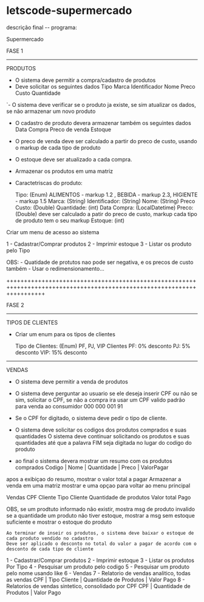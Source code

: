 # letscode-supermercado

descrição final -- programa:

Supermercado

FASE 1
________________________________________________________________________________________________________________________
PRODUTOS
 - O sistema deve permitir a compra/cadastro de produtos
 - Deve solicitar os seguintes dados
	Tipo
	Marca
	Identificador
	Nome
	Preco Custo
	Quantidade

`- O sistema deve verificar se o produto ja existe, se sim atualizar os dados, se não armazenar um novo produto

 - O cadastro de produto devera armazenar também os seguintes dados
	Data Compra
	Preco de venda
	Estoque

 - O preco de venda deve ser calculado a partir do preco de custo, usando o markup de cada tipo de produto

 - O estoque deve ser atualizado a cada compra.

 - Armazenar os produtos em uma matriz

 - Caractetriscas do produto:
	
	Tipo: (Enum) ALIMENTOS - markup 1.2 , BEBIDA - markup 2.3, HIGIENTE - markup 1.5
	Marca: (String)
	Identificador: (String)
	Nome: (String)
	Preco Custo: (Double)
	Quantidade: (int)
	Data Compra: (LocalDatetime)
	Preco: (Double) deve ser calculado a patir do preco de custo, markup cada tipo de produto tem o seu markup
	Estoque: (int) 

Criar um menu de acesso ao sistema 

1 - Cadastrar/Comprar produtos
2 - Imprimir estoque
3 - Listar os produto pelo Tipo

OBS: 	- Quatidade de protutos nao pode ser negativa, e os precos de custo também
		- Usar o redimensionamento...

+++++++++++++++++++++++++++++++++++++++++++++++++++++++++++++++++++++++++++++++++++++++++++++++++++++++++++++++++++++++


FASE 2
________________________________________________________________________________________________________________________
TIPOS DE CLIENTES
 - Criar um enum para os tipos de clientes

	Tipo de Clientes: (Enum) PF, PJ, VIP
	Clientes PF: 0% desconto
		   PJ: 5% desconto
		   VIP: 15% desconto

________________________________________________________________________________________________________________________
VENDAS


- O sistema deve permitir a venda de produtos

- O sistema deve perguntar ao usuario se ele deseja inserir CPF ou não
	se sim, solicitar o CPF, se não a compra ira usar um CPF valido padrão para venda ao consumidor 000 000 001 91

- Se o CPF for digitado, o sistema deve pedir o tipo de cliente.

- O sistema deve solicitar os codigos dos produtos comprados e suas quantidades
	O sistema deve continuar solicitando os produtos e suas quantidades até que a palavra FIM seja digitada no lugar do codigo do produto

- ao final o sistema devera mostrar um resumo com os produtos comprados
	Codigo | Nome | Quantidade | Preco | ValorPagar

apos a exibiçao do resumo, mostrar o valor total a pagar Armazenar a venda em uma matriz mostrar e uma opçao para voltar ao menu principal

Vendas
	CPF Cliente
	Tipo Cliente
	Quantidade de produtos
	Valor total Pago


OBS, 	se um prodtuto informado não existir, mostra msg de produto invalido
	se a quantidade um produto não tiver estoque, mostrar a msg sem estoque suficiente e mostrar o estoque do produto
	
	Ao terminar de inseir os produtos, o sistema deve baixar o estoque de cada produto vendido no cadastro
	Deve ser aplicado o desconto no total do valor a pagar de acordo com o desconto de cada tipo de cliente


1 - Cadastrar/Comprar produtos
2 - Imprimir estoque
3 - Listar os produtos Por Tipo
4 - Pesquisar um produto pelo codigo
5 - Pesquisar um produto pelo nome usando like
6 - Vendas
7 - Relatorio de vendas analitico, todas as vendas
	CPF | Tipo Cliente | Quantidade de Produtos | Valor Pago
8 - Relatorios de vendas sintetico, consolidado por CPF
	CPF | Quantidade de Produtos | Valor Pago
